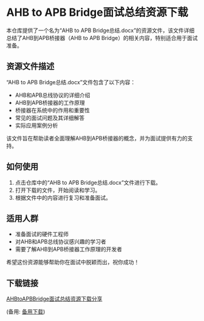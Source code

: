 # AHB to APB Bridge面试总结资源下载

 本仓库提供了一个名为“AHB to APB Bridge总结.docx”的资源文件，该文件详细总结了AHB到APB桥接器（AHB to APB Bridge）的相关内容，特别适合用于面试准备。

 ## 资源文件描述

 “AHB to APB Bridge总结.docx”文件包含了以下内容：

 - AHB和APB总线协议的详细介绍
 - AHB到APB桥接器的工作原理
 - 桥接器在系统中的作用和重要性
 - 常见的面试问题及其详细解答
 - 实际应用案例分析

 该文件旨在帮助读者全面理解AHB到APB桥接器的概念，并为面试提供有力的支持。

 ## 如何使用

 1. 点击仓库中的“AHB to APB Bridge总结.docx”文件进行下载。
 2. 打开下载的文件，开始阅读和学习。
 3. 根据文件中的内容进行复习和准备面试。

 ## 适用人群

 - 准备面试的硬件工程师
 - 对AHB和APB总线协议感兴趣的学习者
 - 需要了解AHB到APB桥接器工作原理的开发者

 希望这份资源能够帮助你在面试中脱颖而出，祝你成功！

 ## 下载链接
 [AHBtoAPBBridge面试总结资源下载分享](https://pan.quark.cn/s/1168b1400d4c) 

 (备用: [备用下载](https://pan.baidu.com/s/1jPnUl8_2bC-jrMmp7oGT_Q?pwd=1234))

